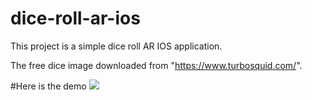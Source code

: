 # dice-roll-ar-ios

This project is a simple dice roll AR IOS application.

The free dice image downloaded from "https://www.turbosquid.com/".

#Here is the demo 
![](https://github.com/winnibear12/dice-roll-ar-ios/demo.GIF)
